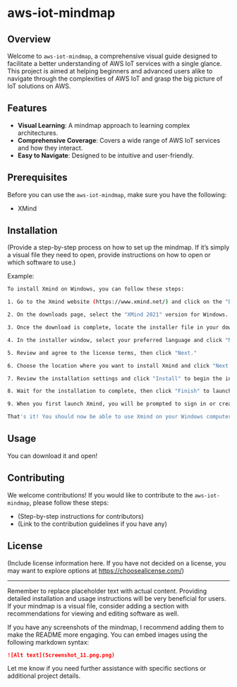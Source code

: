 # aws-iot-mindmap

## Overview

Welcome to `aws-iot-mindmap`, a comprehensive visual guide designed to facilitate a better understanding of AWS IoT services with a single glance. This project is aimed at helping beginners and advanced users alike to navigate through the complexities of AWS IoT and grasp the big picture of IoT solutions on AWS.

## Features

- **Visual Learning**: A mindmap approach to learning complex architectures.
- **Comprehensive Coverage**: Covers a wide range of AWS IoT services and how they interact.
- **Easy to Navigate**: Designed to be intuitive and user-friendly.

## Prerequisites

Before you can use the `aws-iot-mindmap`, make sure you have the following:

- XMind

## Installation

(Provide a step-by-step process on how to set up the mindmap. If it’s simply a visual file they need to open, provide instructions on how to open or which software to use.)

Example:

```bash
To install Xmind on Windows, you can follow these steps:

1. Go to the Xmind website (https://www.xmind.net/) and click on the "Download" button.

2. On the downloads page, select the "XMind 2021" version for Windows.

3. Once the download is complete, locate the installer file in your downloads folder and double-click on it.

4. In the installer window, select your preferred language and click "Next."

5. Review and agree to the license terms, then click "Next."

6. Choose the location where you want to install Xmind and click "Next."

7. Review the installation settings and click "Install" to begin the installation process.

8. Wait for the installation to complete, then click "Finish" to launch Xmind.

9. When you first launch Xmind, you will be prompted to sign in or create an account. You can skip this step if you prefer, or sign in to access additional features.

That's it! You should now be able to use Xmind on your Windows computer.
```

## Usage

You can download it and open!


## Contributing

We welcome contributions! If you would like to contribute to the `aws-iot-mindmap`, please follow these steps:

- (Step-by-step instructions for contributors)
- (Link to the contribution guidelines if you have any)

## License

(Include license information here. If you have not decided on a license, you may want to explore options at https://choosealicense.com/)

---

Remember to replace placeholder text with actual content. Providing detailed installation and usage instructions will be very beneficial for users. If your mindmap is a visual file, consider adding a section with recommendations for viewing and editing software as well.

If you have any screenshots of the mindmap, I recommend adding them to make the README more engaging. You can embed images using the following markdown syntax:

```markdown
![Alt text](Screenshot_11.png.png)
```

Let me know if you need further assistance with specific sections or additional project details.
